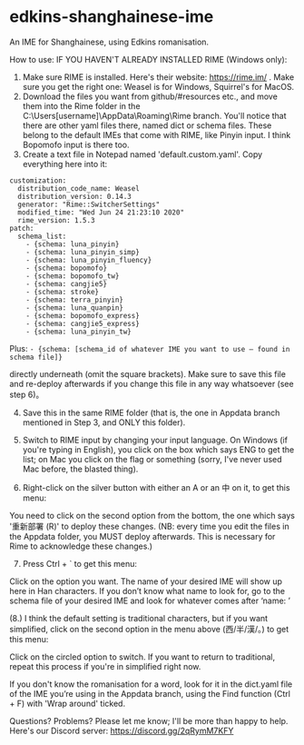 # edkins-shanghainese-ime
An IME for Shanghainese, using Edkins romanisation.

How to use:
IF YOU HAVEN'T ALREADY INSTALLED RIME (Windows only):
1.	Make sure RIME is installed. Here's their website: https://rime.im/ . Make sure you get the right one: Weasel is for Windows, Squirrel's for MacOS. 
2.	Download the files you want from github/#resources etc., and move them into the Rime folder in the C:\Users\[username]\AppData\Roaming\Rime branch. You'll notice that there are other yaml files there, named dict or schema files. These belong to the default IMEs that come with RIME, like Pinyin input. I think Bopomofo input is there too.
3.	Create a text file in Notepad named 'default.custom.yaml'. Copy everything here into it:
```
customization:
  distribution_code_name: Weasel
  distribution_version: 0.14.3
  generator: "Rime::SwitcherSettings"
  modified_time: "Wed Jun 24 21:23:10 2020"
  rime_version: 1.5.3
patch:
  schema_list:
    - {schema: luna_pinyin}
    - {schema: luna_pinyin_simp}
    - {schema: luna_pinyin_fluency}
    - {schema: bopomofo}
    - {schema: bopomofo_tw}
    - {schema: cangjie5}
    - {schema: stroke}
    - {schema: terra_pinyin}
    - {schema: luna_quanpin}
    - {schema: bopomofo_express}
    - {schema: cangjie5_express}
    - {schema: luna_pinyin_tw}
```
Plus:
    `- {schema: [schema_id of whatever IME you want to use – found in schema file]}`

directly underneath (omit the square brackets). Make sure to save this file and re-deploy afterwards if you change this file in any way whatsoever (see step 6)。

4. Save this in the same RIME folder (that is, the one in Appdata branch mentioned in Step 3, and ONLY this folder).

5. Switch to RIME input by changing your input language. On Windows (if you're typing in English), you click on the box which says ENG to get the list; on Mac you click on the flag or something (sorry, I've never used Mac before, the blasted thing).
 

6. Right-click on the silver button with either an A or an 中 on it, to get this menu:
 
You need to click on the second option from the bottom, the one which says '重新部署 (R)' to deploy these changes. (NB: every time you edit the files in the Appdata folder, you MUST deploy afterwards. This is necessary for Rime to acknowledge these changes.)

7. Press Ctrl + ` to get this menu:

 

Click on the option you want. The name of your desired IME will show up here in Han characters. If you don’t know what name to look for, go to the schema file of your desired IME and look for whatever comes after ‘name:	’

(8.) I think the default setting is traditional characters, but if you want simplified, click on the second option in the menu above (西/半/漢/。) to get this menu:

 
Click on the circled option to switch. If you want to return to traditional, repeat this process if you're in simplified right now.

If you don't know the romanisation for a word, look for it in the dict.yaml file of the IME you’re using in the Appdata branch, using the Find function (Ctrl + F) with 'Wrap around' ticked.

Questions? Problems? Please let me know; I'll be more than happy to help. Here's our Discord server: https://discord.gg/2qRymM7KFY
